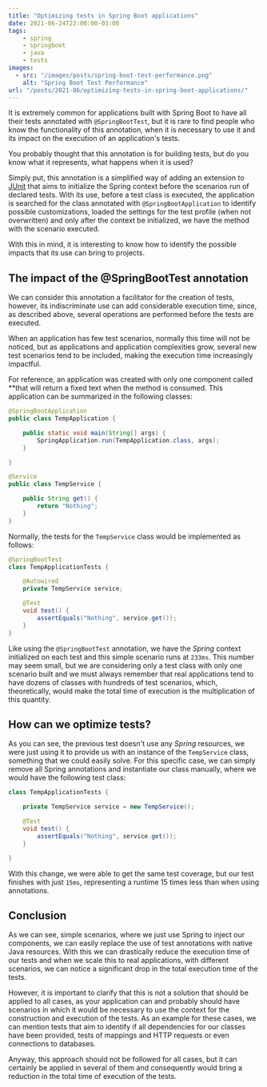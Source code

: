 ```yaml
---
title: "Optimizing tests in Spring Boot applications"
date: 2021-06-24T22:00:00-03:00
tags:
    - spring
    - springboot
    - java
    - tests
images: 
  - src: "/images/posts/spring-boot-test-performance.png"
    alt: "Spring Boot Test Performance"
url: "/posts/2021-06/optimizing-tests-in-spring-boot-applications/"
---
```


It is extremely common for applications built with Spring Boot to have all their tests annotated with `@SpringBootTest`, but it is rare to find people who know the functionality of this annotation, when it is necessary to use it and its impact on the execution of an application's tests.

You probably thought that this annotation is for building tests, but do you know what it represents, what happens when it is used?

Simply put, this annotation is a simplified way of adding an extension to [JUnit](https://junit.org/junit5/docs/current/user-guide/#extensions) that aims to initialize the Spring context before the scenarios run of declared tests. With its use, before a test class is executed, the application is searched for the class annotated with `@SpringBootApplication` to identify possible customizations, loaded the settings for the test profile (when not overwritten) and only after the context be initialized, we have the method with the scenario executed.

With this in mind, it is interesting to know how to identify the possible impacts that its use can bring to projects.

## The impact of the @SpringBootTest annotation

We can consider this annotation a facilitator for the creation of tests, however, its indiscriminate use can add considerable execution time, since, as described above, several operations are performed before the tests are executed.

When an application has few test scenarios, normally this time will not be noticed, but as applications and application complexities grow, several new test scenarios tend to be included, making the execution time increasingly impactful.

For reference, an application was created with only one component called **that will return a fixed text when the method is consumed. This application can be summarized in the following classes: 

```java
@SpringBootApplication
public class TempApplication {

    public static void main(String[] args) {
        SpringApplication.run(TempApplication.class, args);
    }

}

@Service
public class TempService {

    public String get() {
        return "Nothing";
    }
}
```

Normally, the tests for the `TempService` class would be implemented as follows:

```java
@SpringBootTest
class TempApplicationTests {

    @Autowired
    private TempService service;

    @Test
    void test() {
        assertEquals("Nothing", service.get());
    }
}
```

Like using the `@SpringBootTest` annotation, we have the *Spring* context initialized on each test and this simple scenario runs at `233ms`. This number may seem small, but we are considering only a test class with only one scenario built and we must always remember that real applications tend to have dozens of classes with hundreds of test scenarios, which, theoretically, would make the total time of execution is the multiplication of this quantity.

## How can we optimize tests?

As you can see, the previous test doesn't use any *Spring* resources, we were just using it to provide us with an instance of the `TempService` class, something that we could easily solve. For this specific case, we can simply remove all Spring annotations and instantiate our class manually, where we would have the following test class:

```java
class TempApplicationTests {

    private TempService service = new TempService();

    @Test
    void test() {
        assertEquals("Nothing", service.get());
    }

}
```

With this change, we were able to get the same test coverage, but our test finishes with just `15ms`, representing a runtime 15 times less than when using annotations.

## Conclusion

As we can see, simple scenarios, where we just use Spring to inject our components, we can easily replace the use of test annotations with native Java resources. With this we can drastically reduce the execution time of our tests and when we scale this to real applications, with different scenarios, we can notice a significant drop in the total execution time of the tests.

However, it is important to clarify that this is not a solution that should be applied to all cases, as your application can and probably should have scenarios in which it would be necessary to use the context for the construction and execution of the tests. As an example for these cases, we can mention tests that aim to identify if all dependencies for our classes have been provided, tests of mappings and HTTP requests or even connections to databases.

Anyway, this approach should not be followed for all cases, but it can certainly be applied in several of them and consequently would bring a reduction in the total time of execution of the tests.